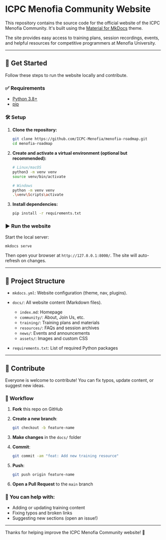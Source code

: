 # ICPC Menofia Community Website

This repository contains the source code for the official website of the ICPC Menofia Community. It's built using the [Material for MkDocs](https://squidfunk.github.io/mkdocs-material/) theme.

The site provides easy access to training plans, session recordings, events, and helpful resources for competitive programmers at Menofia University.

---

## 🚀 Get Started

Follow these steps to run the website locally and contribute.

### ✅ Requirements

* [Python 3.8+](https://www.python.org/downloads/)
* [pip](https://pip.pypa.io/en/stable/installation/)

### 🛠️ Setup

1. **Clone the repository:**

   ```bash
   git clone https://github.com/ICPC-Menofia/menofia-roadmap.git
   cd menofia-roadmap
   ```

2. **Create and activate a virtual environment (optional but recommended):**

   ```bash
   # Linux/macOS
   python3 -m venv venv
   source venv/bin/activate

   # Windows
   python -m venv venv
   .\venv\Scripts\activate
   ```

3. **Install dependencies:**

   ```bash
   pip install -r requirements.txt
   ```

### ▶️ Run the website

Start the local server:

```bash
mkdocs serve
```

Then open your browser at `http://127.0.0.1:8000/`. The site will auto-refresh on changes.

---

## 📁 Project Structure

* `mkdocs.yml`: Website configuration (theme, nav, plugins).
* `docs/`: All website content (Markdown files).

  * `index.md`: Homepage
  * `community/`: About, Join Us, etc.
  * `training/`: Training plans and materials
  * `resources/`: FAQs and session archives
  * `news/`: Events and announcements
  * `assets/`: Images and custom CSS
* `requirements.txt`: List of required Python packages

---

## 🤝 Contribute

Everyone is welcome to contribute! You can fix typos, update content, or suggest new ideas.

### 🧭 Workflow

1. **Fork** this repo on GitHub
2. **Create a new branch**:

   ```bash
   git checkout -b feature-name
   ```
3. **Make changes** in the `docs/` folder
4. **Commit**:

   ```bash
   git commit -am "feat: Add new training resource"
   ```
5. **Push**:

   ```bash
   git push origin feature-name
   ```
6. **Open a Pull Request** to the `main` branch

### 📌 You can help with:

* Adding or updating training content
* Fixing typos and broken links
* Suggesting new sections (open an issue!)

---

Thanks for helping improve the ICPC Menofia Community website! 💙
